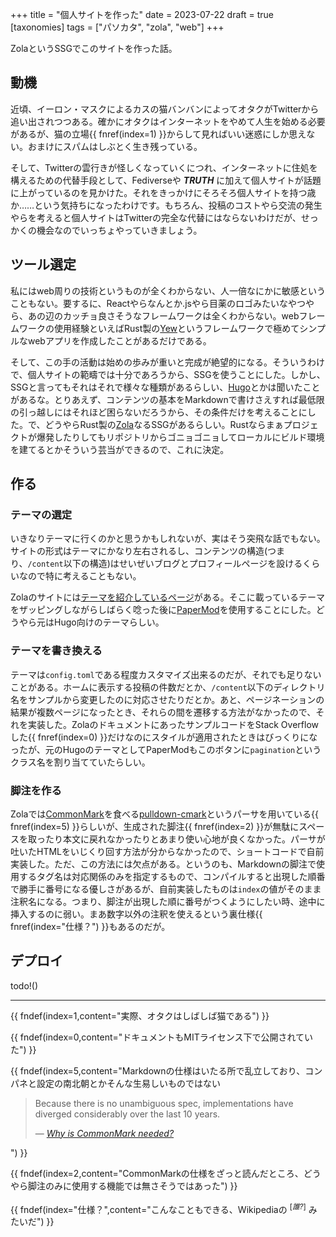 +++
title = "個人サイトを作った"
date = 2023-07-22
draft = true
[taxonomies]
tags = ["パソカタ", "zola", "web"]
+++

ZolaというSSGでこのサイトを作った話。

<!-- more -->

## 動機
近頃、イーロン・マスクによるカスの猫バンバンによってオタクがTwitterから追い出されつつある。確かにオタクはインターネットをやめて人生を始める必要があるが、猫の立場{{ fnref(index=1) }}からして見ればいい迷惑にしか思えない。おまけにスパムはしぶとく生き残っている。

そして、Twitterの雲行きが怪しくなっていくにつれ、インターネットに住処を構えるための代替手段として、Fediverseや ***TRUTH*** に加えて個人サイトが話題に上がっているのを見かけた。それをきっかけにそろそろ個人サイトを持つ歳か……という気持ちになったわけです。もちろん、投稿のコストやら交流の発生やらを考えると個人サイトはTwitterの完全な代替にはならないわけだが、せっかくの機会なのでいっちょやっていきましょう。

## ツール選定
私にはweb周りの技術というものが全くわからない、人一倍なにかに敏感ということもない。要するに、Reactやらなんとか.jsやら目薬のロゴみたいなやつやら、あの辺のカッチョ良さそうなフレームワークは全くわからない。webフレームワークの使用経験といえばRust製の[Yew](https://yew.rs/)というフレームワークで極めてシンプルなwebアプリを作成したことがあるだけである。

そして、この手の活動は始めの歩みが重いと完成が絶望的になる。そういうわけで、個人サイトの範疇では十分であろうから、SSGを使うことにした。しかし、SSGと言ってもそれはそれで様々な種類があるらしい、[Hugo](https://gohugo.io/)とかは聞いたことがあるな。とりあえず、コンテンツの基本をMarkdownで書けさえすれば最低限の引っ越しにはそれほど困らないだろうから、その条件だけを考えることにした。で、どうやらRust製の[Zola](https://www.getzola.org/)なるSSGがあるらしい。Rustならまぁプロジェクトが爆発したりしてもリポジトリからゴニョゴニョしてローカルにビルド環境を建てるとかそういう芸当ができるので、これに決定。

## 作る

### テーマの選定
いきなりテーマに行くのかと思うかもしれないが、実はそう突飛な話でもない。サイトの形式はテーマにかなり左右されるし、コンテンツの構造(つまり、`/content`以下の構造)はせいぜいブログとプロフィールページを設けるくらいなので特に考えることもない。

Zolaのサイトには[テーマを紹介しているページ](https://www.getzola.org/themes/)がある。そこに載っているテーマをザッピングしながらしばらく唸った後に[PaperMod](https://www.getzola.org/themes/papermod/)を使用することにした。どうやら元はHugo向けのテーマらしい。

### テーマを書き換える
テーマは`config.toml`である程度カスタマイズ出来るのだが、それでも足りないことがある。ホームに表示する投稿の件数だとか、`/content`以下のディレクトリ名をサンプルから変更したのに対応させたりだとか。あと、ページネーションの結果が複数ページになったとき、それらの間を遷移する方法がなかったので、それを実装した。ZolaのドキュメントにあったサンプルコードをStack Overflowした{{ fnref(index=0) }}だけなのにスタイルが適用されたときはびっくりになったが、元のHugoのテーマとしてPaperModもこのボタンに`pagination`というクラス名を割り当てていたらしい。

### 脚注を作る
Zolaでは[CommonMark](https://commonmark.org/)を食べる[pulldown-cmark](https://github.com/raphlinus/pulldown-cmark#pulldown-cmark)というパーサを用いている{{ fnref(index=5) }}らしいが、生成された脚注{{ fnref(index=2) }}が無駄にスペースを取ったり本文に戻れなかったりとあまり使い心地が良くなかった。パーサが吐いたHTMLをいじくり回す方法が分からなかったので、ショートコードで自前実装した。ただ、この方法には欠点がある。というのも、Markdownの脚注で使用するタグ名は対応関係のみを指定するもので、コンパイルすると出現した順番で勝手に番号になる優しさがあるが、自前実装したものは`index`の値がそのまま注釈名になる。つまり、脚注が出現した順に番号がつくようにしたい時、途中に挿入するのに弱い。まあ数字以外の注釈を使えるという裏仕様{{ fnref(index="仕様？") }}もあるのだが。

## デプロイ

todo!()

---

{{ fndef(index=1,content="実際、オタクはしばしば猫である") }}

{{ fndef(index=0,content="ドキュメントもMITライセンス下で公開されていた") }}

{{ fndef(index=5,content="Markdownの仕様はいたる所で乱立しており、コンパネと設定の南北朝とかそんな生易しいものではない

> Because there is no unambiguous spec, implementations have diverged considerably over the last 10 years. 
>
> — <cite>[Why is CommonMark needed?](https://commonmark.org/)</cite>

") }}

{{ fndef(index=2,content="CommonMarkの仕様をざっと読んだところ、どうやら脚注のみに使用する機能では無さそうではあった") }}

{{ fndef(index="仕様？",content="こんなこともできる、Wikipediaの <sup>[*誰?*]</sup> みたいだ") }}
